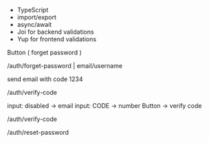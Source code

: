 - TypeScript
- import/export
- async/await
- Joi for backend validations
- Yup for frontend validations

Button ( forget password )

/auth/forget-password | email/username

send email with code 1234

/auth/verify-code

input: disabled -> email
input: CODE -> number
Button -> verify code

/auth/verify-code


/auth/reset-password

